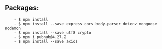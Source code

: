 ## Packages:

        - $ npm install
        - $ npm install --save express cors body-parser dotenv mongoose nodemon
        - $ npm install --save utf8 crypto
        - $ npm i pubnub@4.27.2
        - $ npm install --save axios
